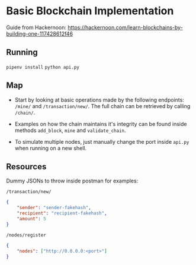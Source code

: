 # Basic Blockchain Implementation

Guide from Hackernoon: https://hackernoon.com/learn-blockchains-by-building-one-117428612f46

## Running

`pipenv install`
`python api.py`

## Map

- Start by looking at basic operations made by the following endpoints: `/mine/` and `/transaction/new/`. The full chain can be retrieved by calling `/chain/`.

- Examples on how the chain maintains it's integrity can be found inside methods `add_block`, `mine` and `validate_chain`.

- To simulate multiple nodes, just manually change the port inside `api.py` when running on a new shell.

## Resources

Dummy JSONs to throw inside postman for examples:


`/transaction/new/`

```json
{
    "sender": "sender-fakehash",
    "recipient": "recipient-fakehash",
    "amount": 5
}
```

`/nodes/register`
```json
{
    "nodes": ["http://0.0.0.0:<port>"]
}
```
